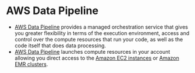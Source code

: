 # AWS Data Pipeline
- [AWS Data Pipeline](https://aws.amazon.com/datapipeline/) provides a managed orchestration service that gives you greater flexibility in terms of the execution environment, access and control over the compute resources that run your code, as well as the code itself that does data processing. 
- [AWS Data Pipeline](https://aws.amazon.com/datapipeline/) launches compute resources in your account allowing you direct access to the [Amazon EC2 instances](../../../3_ComputeServices/AmazonEC2/Readme.md) or [Amazon EMR clusters](AmazonEMR.md).
